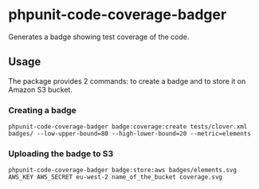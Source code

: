 # phpunit-code-coverage-badger
Generates a badge showing test coverage of the code.

## Usage

The package provides 2 commands: to create a badge and to store it on Amazon S3 bucket.

### Creating a badge
    phpunit-code-coverage-badger badge:coverage:create tests/clover.xml badges/ --low-upper-bound=80 --high-lower-bound=20 --metric=elements

### Uploading the badge to S3
    phpunit-code-coverage-badger badge:store:aws badges/elements.svg AWS_KEY AWS_SECRET eu-west-2 name_of_the_bucket coverage.svg
